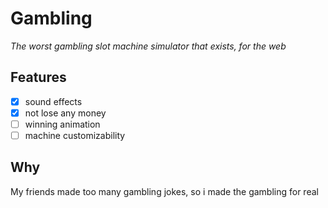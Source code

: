 # Gambling
*The worst gambling slot machine simulator that exists, for the web*

## Features
- [x] sound effects
- [x] not lose any money
- [ ] winning animation
- [ ] machine customizability

## Why
My friends made too many gambling jokes, so i made the gambling for real
